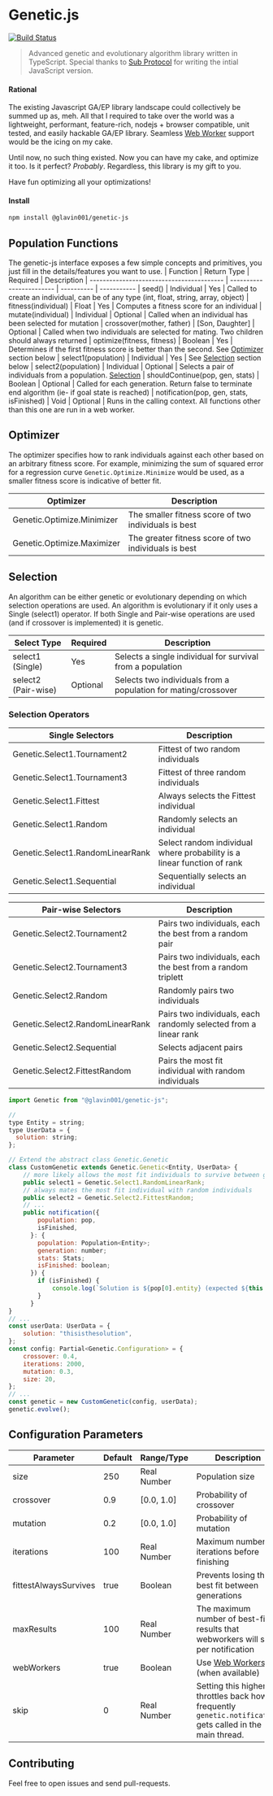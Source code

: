 # Genetic.js

[![Build Status](https://travis-ci.com/Glavin001/genetic-js.svg?branch=master)](https://travis-ci.com/Glavin001/genetic-js)

> Advanced genetic and evolutionary algorithm library written in TypeScript.
> Special thanks to [Sub Protocol](http://subprotocol.com/) for writing the intial JavaScript version.

#### Rational

The existing Javascript GA/EP library landscape could collectively be summed up as, meh. All that I required to take over the world was a lightweight, performant, feature-rich, nodejs + browser compatible, unit tested, and easily hackable GA/EP library. Seamless [Web Worker](http://en.wikipedia.org/wiki/Web_worker) support would be the icing on my cake.

Until now, no such thing existed. Now you can have my cake, and optimize it too. Is it perfect? _Probably_. Regardless, this library is my gift to you.

Have fun optimizing all your optimizations!

<!--
#### Examples

* [Genetic Phrase Solver](http://subprotocol.com/system/genetic-hello-world.html)
* [Genetic Curve Fitter](http://subprotocol.com/system/genetic-regression-curve.html)
-->

#### Install

```bash
npm install @glavin001/genetic-js
```

## Population Functions

The genetic-js interface exposes a few simple concepts and primitives, you just fill in the details/features you want to use.
| Function | Return Type | Required | Description
| ----------------------------------------- | ------------------------ | ---------- | -----------
| seed() | Individual | Yes | Called to create an individual, can be of any type (int, float, string, array, object)
| fitness(individual) | Float | Yes | Computes a fitness score for an individual
| mutate(individual) | Individual | Optional | Called when an individual has been selected for mutation
| crossover(mother, father) | [Son, Daughter] | Optional | Called when two individuals are selected for mating. Two children should always returned
| optimize(fitness, fitness) | Boolean | Yes | Determines if the first fitness score is better than the second. See [Optimizer](#optimizer) section below
| select1(population) | Individual | Yes | See [Selection](#selection) section below
| select2(population) | Individual | Optional | Selects a pair of individuals from a population. [Selection](#selection)
| shouldContinue(pop, gen, stats) | Boolean | Optional | Called for each generation. Return false to terminate end algorithm (ie- if goal state is reached)
| notification(pop, gen, stats, isFinished) | Void | Optional | Runs in the calling context. All functions other than this one are run in a web worker.

## Optimizer

The optimizer specifies how to rank individuals against each other based on an arbitrary fitness score. For example, minimizing the sum of squared error for a regression curve `Genetic.Optimize.Minimize` would be used, as a smaller fitness score is indicative of better fit.

| Optimizer                  | Description                                          |
| -------------------------- | ---------------------------------------------------- |
| Genetic.Optimize.Minimizer | The smaller fitness score of two individuals is best |
| Genetic.Optimize.Maximizer | The greater fitness score of two individuals is best |

## Selection

An algorithm can be either genetic or evolutionary depending on which selection operations are used. An algorithm is evolutionary if it only uses a Single (select1) operator. If both Single and Pair-wise operations are used (and if crossover is implemented) it is genetic.

| Select Type         | Required | Description                                                    |
| ------------------- | -------- | -------------------------------------------------------------- |
| select1 (Single)    | Yes      | Selects a single individual for survival from a population     |
| select2 (Pair-wise) | Optional | Selects two individuals from a population for mating/crossover |

### Selection Operators

| Single Selectors                 | Description                                                             |
| -------------------------------- | ----------------------------------------------------------------------- |
| Genetic.Select1.Tournament2      | Fittest of two random individuals                                       |
| Genetic.Select1.Tournament3      | Fittest of three random individuals                                     |
| Genetic.Select1.Fittest          | Always selects the Fittest individual                                   |
| Genetic.Select1.Random           | Randomly selects an individual                                          |
| Genetic.Select1.RandomLinearRank | Select random individual where probability is a linear function of rank |
| Genetic.Select1.Sequential       | Sequentially selects an individual                                      |

| Pair-wise Selectors              | Description                                                      |
| -------------------------------- | ---------------------------------------------------------------- |
| Genetic.Select2.Tournament2      | Pairs two individuals, each the best from a random pair          |
| Genetic.Select2.Tournament3      | Pairs two individuals, each the best from a random triplett      |
| Genetic.Select2.Random           | Randomly pairs two individuals                                   |
| Genetic.Select2.RandomLinearRank | Pairs two individuals, each randomly selected from a linear rank |
| Genetic.Select2.Sequential       | Selects adjacent pairs                                           |
| Genetic.Select2.FittestRandom    | Pairs the most fit individual with random individuals            |

```javascript
import Genetic from "@glavin001/genetic-js";

//
type Entity = string;
type UserData = {
  solution: string;
};

// Extend the abstract class Genetic.Genetic
class CustomGenetic extends Genetic.Genetic<Entity, UserData> {
    // more likely allows the most fit individuals to survive between generations
    public select1 = Genetic.Select1.RandomLinearRank;
    // always mates the most fit individual with random individuals
    public select2 = Genetic.Select2.FittestRandom;
    // ...
    public notification({
        population: pop,
        isFinished,
      }: {
        population: Population<Entity>;
        generation: number;
        stats: Stats;
        isFinished: boolean;
      }) {
        if (isFinished) {
            console.log(`Solution is ${pop[0].entity} (expected ${this.userData.solution})`);
        }
      }
}
// ...
const userData: UserData = {
    solution: "thisisthesolution",
};
const config: Partial<Genetic.Configuration> = {
    crossover: 0.4,
    iterations: 2000,
    mutation: 0.3,
    size: 20,
};
// ...
const genetic = new CustomGenetic(config, userData);
genetic.evolve();
```

## Configuration Parameters

| Parameter             | Default | Range/Type  | Description                                                                                              |
| --------------------- | ------- | ----------- | -------------------------------------------------------------------------------------------------------- |
| size                  | 250     | Real Number | Population size                                                                                          |
| crossover             | 0.9     | [0.0, 1.0]  | Probability of crossover                                                                                 |
| mutation              | 0.2     | [0.0, 1.0]  | Probability of mutation                                                                                  |
| iterations            | 100     | Real Number | Maximum number of iterations before finishing                                                            |
| fittestAlwaysSurvives | true    | Boolean     | Prevents losing the best fit between generations                                                         |
| maxResults            | 100     | Real Number | The maximum number of best-fit results that webworkers will send per notification                        |
| webWorkers            | true    | Boolean     | Use [Web Workers](http://en.wikipedia.org/wiki/Web_worker) (when available)                              |
| skip                  | 0       | Real Number | Setting this higher throttles back how frequently `genetic.notification` gets called in the main thread. |

## Contributing

Feel free to open issues and send pull-requests.
